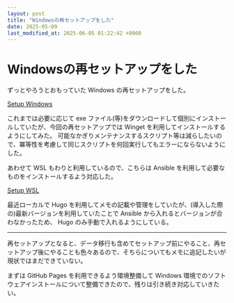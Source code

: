 ```yaml
---
layout: post
title: "Windowsの再セットアップをした"
date: 2025-05-09
last_modified_at: 2025-06-05 01:22:42 +0900
---
```


# Windowsの再セットアップをした

ずっとやろうとおもっていた Windows の再セットアップをした。

[Setup Windows](https://kkryama.github.io/2025/05/09/Setup-Windows.html)

これまでは必要に応じて exe ファイル(等)をダウンロードして個別にインストールしていたが、今回の再セットアップでは Winget を利用してインストールするようにしてみた。
可能なかぎりメンテナンスするスクリプト等は減らしたいので、冪等性を考慮して同じスクリプトを何回実行してもエラーにならないようにした。

あわせて WSL もわりと利用しているので、こちらは Ansible を利用して必要なものをインストールするよう対応した。

[Setup WSL](https://kkryama.github.io/2025/05/10/Setup-WSL.html)

最近ローカルで Hugo を利用してメモの記載や管理をしていたが、(導入した際の)最新バージョンを利用していたことで Ansible から入れるとバージョンが合わなかったため、 Hugo のみ手動で入れるようにしている。

---

再セットアップとなると、データ移行も含めてセットアップ前にやること、再セットアップ後にやることも色々あるので、そちらについてもメモに追記したいが現状ではまだできていない。

まずは GitHub Pages を利用できるよう環境整備して Windows 環境でのソフトウェアインストールについて整備できたので、残りは引き続き対応していきたい。

